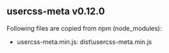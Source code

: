 ## usercss-meta v0.12.0

Following files are copied from npm (node_modules):

* usercss-meta.min.js: dist\usercss-meta.min.js
